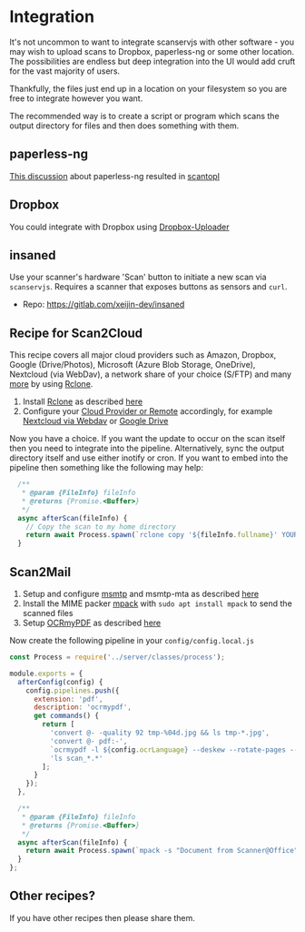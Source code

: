 # Integration

It's not uncommon to want to integrate scanservjs with other software - you may
wish to upload scans to Dropbox, paperless-ng or some other location. The
possibilities are endless but deep integration into the UI would add cruft for
the vast majority of users.

Thankfully, the files just end up in a location on your filesystem so you are
free to integrate however you want.

The recommended way is to create a script or program which scans the output
directory for files and then does something with them.

## paperless-ng

[This discussion](https://github.com/sbs20/scanservjs/issues/351#issuecomment-913858423)
about paperless-ng resulted in
[scantopl](https://github.com/Celedhrim/scantopl)

## Dropbox

You could integrate with Dropbox using
[Dropbox-Uploader](https://github.com/andreafabrizi/Dropbox-Uploader)

## insaned

Use your scanner's hardware 'Scan' button to initiate a new scan via
`scanservjs`. Requires a scanner that exposes buttons as sensors and `curl`.

* Repo: https://gitlab.com/xeijin-dev/insaned

## Recipe for Scan2Cloud 

This recipe covers all major cloud providers such as Amazon, Dropbox, Google
(Drive/Photos), Microsoft (Azure Blob Storage, OneDrive), Nextcloud (via
WebDav), a network share of your choice (S/FTP) and many
[more](https://rclone.org/overview/) by using [Rclone](https://rclone.org/).

1. Install [Rclone](https://rclone.org/) as described
   [here](https://rclone.org/install/)
2. Configure your [Cloud Provider or Remote](https://rclone.org/overview/)
   accordingly, for example [Nextcloud via Webdav](https://rclone.org/webdav/)
   or [Google Drive](https://rclone.org/drive/)

Now you have a choice. If you want the update to occur on the scan itself then
you need to integrate into the pipeline. Alternatively, sync the output
directory itself and use either inotify or cron. If you want to embed into the
pipeline then something like the following may help:

```javascript
  /**
   * @param {FileInfo} fileInfo 
   * @returns {Promise.<Buffer>}
   */
  async afterScan(fileInfo) {
    // Copy the scan to my home directory
    return await Process.spawn(`rclone copy '${fileInfo.fullname}' YOUR_PROVIDER:/path/to/folder`);
  }
```

## Scan2Mail

1. Setup and configure [msmtp](https://wiki.debian.org/msmtp) and msmtp-mta as
   described
   [here](https://decatec.de/linux/linux-einfach-e-mails-versenden-mit-msmtp/)
2. Install the MIME packer [mpack](https://linux.die.net/man/1/mpack) with
   `sudo apt install mpack` to send the scanned files
3. Setup [OCRmyPDF](https://github.com/jbarlow83/OCRmyPDF) as described
   [here](https://ocrmypdf.readthedocs.io/en/latest/installation.html)

Now create the following pipeline in your `config/config.local.js`

```javascript
const Process = require('../server/classes/process');

module.exports = {
  afterConfig(config) {
    config.pipelines.push({
      extension: 'pdf',
      description: 'ocrmypdf',
      get commands() {
        return [
          'convert @- -quality 92 tmp-%04d.jpg && ls tmp-*.jpg',
          'convert @- pdf:-',
          `ocrmypdf -l ${config.ocrLanguage} --deskew --rotate-pages --force-ocr - "scan_0.pdf"`,
          'ls scan_*.*'
        ];
      }
    });
  },

  /**
   * @param {FileInfo} fileInfo 
   * @returns {Promise.<Buffer>}
   */
  async afterScan(fileInfo) {
    return await Process.spawn(`mpack -s "Document from Scanner@Office" "${fileInfo.fullname}" email@address.tld`);
  }
};
```

## Other recipes?

If you have other recipes then please share them.
